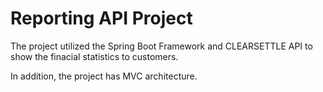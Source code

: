 # Reporting API Project
The project utilized the Spring Boot Framework and CLEARSETTLE API to show the finacial statistics to customers. 

In addition, the project has MVC architecture.
